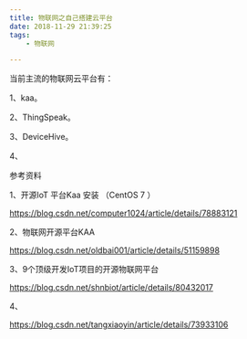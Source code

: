 ```yaml
---
title: 物联网之自己搭建云平台
date: 2018-11-29 21:39:25
tags:
	- 物联网

---
```




当前主流的物联网云平台有：

1、kaa。

2、ThingSpeak。

3、DeviceHive。

4、

参考资料

1、开源IoT 平台Kaa 安装 （CentOS 7 ）

https://blog.csdn.net/computer1024/article/details/78883121

2、物联网开源平台KAA

https://blog.csdn.net/oldbai001/article/details/51159898

3、9个顶级开发IoT项目的开源物联网平台

https://blog.csdn.net/shnbiot/article/details/80432017

4、

https://blog.csdn.net/tangxiaoyin/article/details/73933106